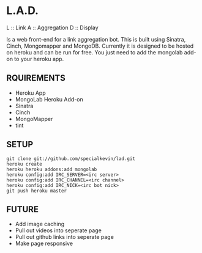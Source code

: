 L.A.D.
===

L :: Link 
A :: Aggregation 
D :: Display 

Is a web front-end for a link aggregation bot. This is built using Sinatra, Cinch, Mongomapper and MongoDB. Currently it is designed to be hosted on heroku and can be run for free. You just need to add the mongolab add-on to your heroku app.

RQUIREMENTS
-----------

* Heroku App
* MongoLab Heroku Add-on
* Sinatra
* Cinch
* MongoMapper
* tint

SETUP
-----

```
git clone git://github.com/specialkevin/lad.git
heroku create
heroku heroku addons:add mongolab
heroku config:add IRC_SERVER=<irc server>
heroku config:add IRC_CHANNEL=<irc channel>
heroku config:add IRC_NICK=<irc bot nick>
git push heroku master
```

FUTURE
------
* Add image caching
* Pull out videos into seperate page
* Pull out github links into seperate page
* Make page responsive
